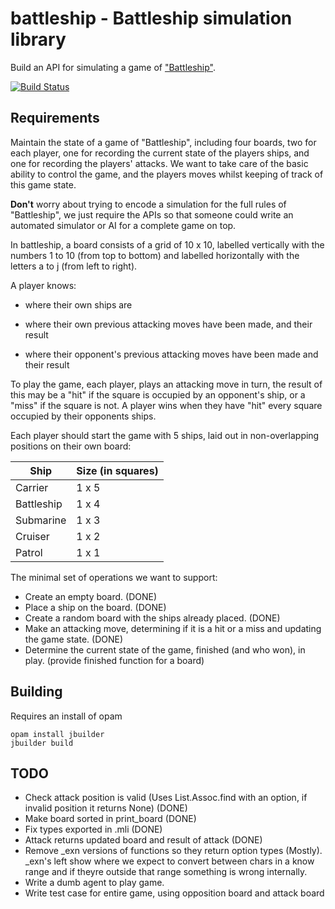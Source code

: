 battleship - Battleship simulation library
==========================================

Build an API for simulating a game of ["Battleship"](http://en.wikipedia.org/wiki/Battleship_(game)).

[![Build Status](https://travis-ci.org/tmcgilchrist/battleship-ocaml.svg?branch=master)](https://travis-ci.org/tmcgilchrist/battleship-ocam)
## Requirements

Maintain the state of a game of "Battleship", including four boards,
two for each player, one for recording the current state of the
players ships, and one for recording the players' attacks. We want to
take care of the basic ability to control the game, and the players
moves whilst keeping of track of this game state.

__Don't__ worry about trying to encode a simulation for the full
rules of "Battleship", we just require the APIs so that someone could
write an automated simulator or AI for a complete game on top.

In battleship, a board consists of a grid of 10 x 10, labelled
vertically with the numbers 1 to 10 (from top to bottom) and labelled
horizontally with the letters a to j (from left to right).

A player knows:

 - where their own ships are

 - where their own previous attacking moves have been made, and their result

 - where their opponent's previous attacking moves have been made and their result

To play the game, each player, plays an attacking move in turn, the
result of this may be a "hit" if the square is occupied by an
opponent's ship, or a "miss" if the square is not. A player wins when
they have "hit" every square occupied by their opponents ships.

Each player should start the game with 5 ships, laid out in
non-overlapping positions on their own board:

| Ship       | Size (in squares) |
| ---------- | ----------------- |
| Carrier    | 1 x 5             |
| Battleship | 1 x 4             |
| Submarine  | 1 x 3             |
| Cruiser    | 1 x 2             |
| Patrol     | 1 x 1             |


The minimal set of operations we want to support:

 - Create an empty board. (DONE)
 - Place a ship on the board. (DONE)
 - Create a random board with the ships already placed. (DONE)
 - Make an attacking move, determining if it is a hit or a miss and
   updating the game state. (DONE)
 - Determine the current state of the game, finished (and who won),
   in play. (provide finished function for a board)

## Building

Requires an install of opam

    opam install jbuilder
    jbuilder build


## TODO

  * Check attack position is valid (Uses List.Assoc.find with an option, if
    invalid position it returns None) (DONE)
  * Make board sorted in print_board (DONE)
  * Fix types exported in .mli (DONE)
  * Attack returns updated board and result of attack (DONE)
  * Remove _exn versions of functions so they return option types (Mostly).
    _exn's left show where we expect to convert between chars in a know range
    and if theyre outside that range something is wrong internally.
  * Write a dumb agent to play game.
  * Write test case for entire game, using opposition board and attack board
